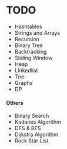 # TODO

- Hashtables
- Strings and Arrays
- Recursion
- Binary Tree
- Backtracking
- Sliding Window
- Heap
- Linkedlist
- Trie
- Graphs
- DP

#### Others

- Binary Search
- Kadanes Algorithm
- DFS & BFS
- Dijkstra Algorithm
- Rock Star List
